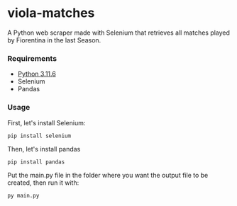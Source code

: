 # viola-matches
A Python web scraper made with Selenium that retrieves all matches played by Fiorentina in the last Season.

### Requirements

- [Python 3.11.6](https://www.python.org/downloads/)
- Selenium
- Pandas

### Usage 

First, let's install Selenium:

```
pip install selenium
```

Then, let's install pandas

```
pip install pandas
```

Put the main.py file in the folder where you want the output file to be created, then run it with:

```
py main.py
```
